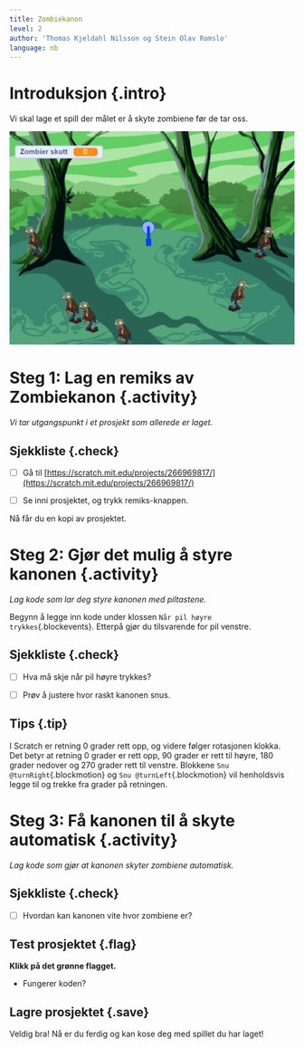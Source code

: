 ```yaml
---
title: Zombiekanon
level: 2
author: 'Thomas Kjeldahl Nilsson og Stein Olav Romslo'
language: nb
---
```



# Introduksjon {.intro}

Vi skal lage et spill der målet er å skyte zombiene før de tar oss.

![Illustrasjon av et ferdig zombiekanon-spill](zombiekanon.png)


# Steg 1: Lag en remiks av Zombiekanon {.activity}

*Vi tar utgangspunkt i et prosjekt som allerede er laget.*

## Sjekkliste {.check}

- [ ] Gå til
  [https://scratch.mit.edu/projects/266969817/](https://scratch.mit.edu/projects/266969817/)

- [ ] Se inni prosjektet, og trykk remiks-knappen.

Nå får du en kopi av prosjektet.


# Steg 2: Gjør det mulig å styre kanonen {.activity}

*Lag kode som lar deg styre kanonen med piltastene.*

Begynn å legge inn kode under klossen `Når pil høyre trykkes`{.blockevents}.
Etterpå gjør du tilsvarende for pil venstre.

## Sjekkliste {.check}

- [ ] Hva må skje når pil høyre trykkes?

- [ ] Prøv å justere hvor raskt kanonen snus.

## Tips {.tip}

I Scratch er retning 0 grader rett opp, og videre følger rotasjonen klokka. Det
betyr at retning 0 grader er rett opp, 90 grader er rett til høyre, 180 grader
nedover og 270 grader rett til venstre. Blokkene `Snu @turnRight`{.blockmotion}
og `Snu @turnLeft`{.blockmotion} vil henholdsvis legge til og trekke fra grader
på retningen.

# Steg 3: Få kanonen til å skyte automatisk {.activity}

*Lag kode som gjør at kanonen skyter zombiene automatisk.*

## Sjekkliste {.check}

- [ ] Hvordan kan kanonen vite hvor zombiene er?

## Test prosjektet {.flag}

__Klikk på det grønne flagget.__

* Fungerer koden?

## Lagre prosjektet {.save}

Veldig bra! Nå er du ferdig og kan kose deg med spillet du har laget!
